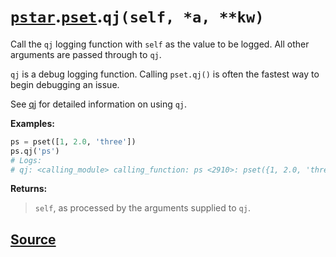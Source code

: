 # [`pstar`](./pstar.md).[`pset`](./pstar_pset.md).`qj(self, *a, **kw)`

Call the `qj` logging function with `self` as the value to be logged. All other arguments are passed through to `qj`.

`qj` is a debug logging function. Calling `pset.qj()` is often the fastest way
to begin debugging an issue.

See [qj](https://github.com/iansf/qj) for detailed information on using `qj`.

**Examples:**
```python
ps = pset([1, 2.0, 'three'])
ps.qj('ps')
# Logs:
# qj: <calling_module> calling_function: ps <2910>: pset({1, 2.0, 'three'})
```

**Returns:**

>    `self`, as processed by the arguments supplied to `qj`.



## [Source](../pstar/pstar.py#L1019-L1040)